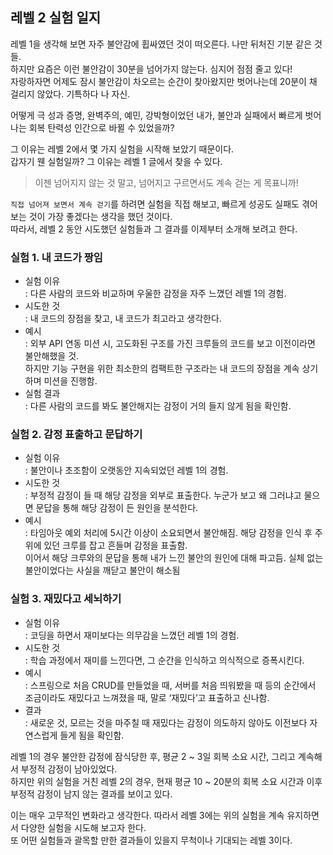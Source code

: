 ## 레벨 2 실험 일지

레벨 1을 생각해 보면 자주 불안감에 휩싸였던 것이 떠오른다. 나만 뒤처진 기분 같은 것들.  
하지만 요즘은 이런 불안감이 30분을 넘어가지 않는다. 심지어 점점 줄고 있다!  
자랑하자면 어제도 잠시 불안감이 차오르는 순간이 찾아왔지만 벗어나는데 20분이 채 걸리지 않았다. 기특하다 나 자신.  

어떻게 극 성과 증명, 완벽주의, 예민, 강박형이었던 내가, 불안과 실패에서 빠르게 벗어나는 회복 탄력성 인간으로 바뀔 수 있었을까?  

그 이유는 레벨 2에서 몇 가지 실험을 시작해 보았기 때문이다.  
갑자기 웬 실험일까? 그 이유는 레벨 1 글에서 찾을 수 있다.  
> 이젠 넘어지지 않는 것 말고, 넘어지고 구르면서도 계속 걷는 게 목표니까!  

`직접 넘어져 보면서 계속 걷기`를 하려면 실험을 직접 해보고, 빠르게 성공도 실패도 겪어보는 것이 가장 좋겠다는 생각을 했던 것이다.  
따라서, 레벨 2 동안 시도했던 실험들과 그 결과를 이제부터 소개해 보려고 한다.  

### 실험 1. 내 코드가 짱임
- 실험 이유  
: 다른 사람의 코드와 비교하며 우울한 감정을 자주 느꼈던 레벨 1의 경험.  
- 시도한 것  
: 내 코드의 장점을 찾고, 내 코드가 최고라고 생각한다.  
- 예시  
: 외부 API 연동 미션 시, 고도화된 구조를 가진 크루들의 코드를 보고 이전이라면 불안해했을 것.  
하지만 기능 구현을 위한 최소한의 컴팩트한 구조라는 내 코드의 장점을 계속 상기하며 미션을 진행함.  
- 실험 결과  
: 다른 사람의 코드를 봐도 불안해지는 감정이 거의 들지 않게 됨을 확인함.  

### 실험 2. 감정 표출하고 문답하기
- 실험 이유  
: 불안이나 초조함이 오랫동안 지속되었던 레벨 1의 경험.  
- 시도한 것  
: 부정적 감정이 들 때 해당 감정을 외부로 표출한다. 누군가 보고 왜 그러냐고 물으면 문답을 통해 해당 감정이 든 원인을 분석한다.  
- 예시  
: 타임아웃 예외 처리에 5시간 이상이 소요되면서 불안해짐. 해당 감정을 인식 후 주위에 있던 크루를 잡고 흔들며 감정을 표출함.  
이어서 해당 크루와의 문답을 통해 내가 느낀 불안의 원인에 대해 파고듬. 실체 없는 불안이었다는 사실을 깨닫고 불안이 해소됨  

### 실험 3. 재밌다고 세뇌하기
- 실험 이유  
  : 코딩을 하면서 재미보다는 의무감을 느꼈던 레벨 1의 경험.
- 시도한 것  
  : 학습 과정에서 재미를 느낀다면, 그 순간을 인식하고 의식적으로 증폭시킨다.
- 예시  
  : 스프링으로 처음 CRUD를 만들었을 때, 서버를 처음 띄워봤을 때 등의 순간에서 조금이라도 재밌다고 느껴졌을 때, 말로 ‘재밌다’고 표출하고 신나함.
- 결과  
  : 새로운 것, 모르는 것을 마주칠 때 재밌다는 감정이 의도하지 않아도 이전보다 자연스럽게 들게 됨을 확인함.

레벨 1의 경우 불안한 감정에 잠식당한 후, 평균 2 ~ 3일 회복 소요 시간, 그리고 계속해서 부정적 감정이 남아있었다.  
하지만 위의 실험을 거친 레벨 2의 경우, 현재 평균 10 ~ 20분의 회복 소요 시간과 이후 부정적 감정이 남지 않는 결과를 보이고 있다.  

이는 매우 고무적인 변화라고 생각한다. 따라서 레벨 3에는 위의 실험을 계속 유지하면서 다양한 실험을 시도해 보고자 한다.  
또 어떤 실험들과 괄목할 만한 결과들이 있을지 무척이나 기대되는 레벨 3이다.  

